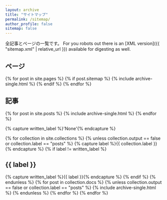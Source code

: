 ```yaml
---
layout: archive
title: "サイトマップ"
permalink: /sitemap/
author_profile: false
sitemap: false
---
```


全記事とページの一覧です。
For you robots out there is an [XML version]({{ "sitemap.xml" | relative_url }}) available for digesting as well.

<h2>ページ</h2>
{% for post in site.pages %}
  {% if post.sitemap %}
  {% include archive-single.html %}
  {% endif %}
{% endfor %}

<h2>記事</h2>
{% for post in site.posts %}
  {% include archive-single.html %}
{% endfor %}

{% capture written_label %}'None'{% endcapture %}

{% for collection in site.collections %}
{% unless collection.output == false or collection.label == "posts" %}
  {% capture label %}{{ collection.label }}{% endcapture %}
  {% if label != written_label %}
  <h2>{{ label }}</h2>
  {% capture written_label %}{{ label }}{% endcapture %}
  {% endif %}
{% endunless %}
{% for post in collection.docs %}
  {% unless collection.output == false or collection.label == "posts" %}
  {% include archive-single.html %}
  {% endunless %}
{% endfor %}
{% endfor %}
